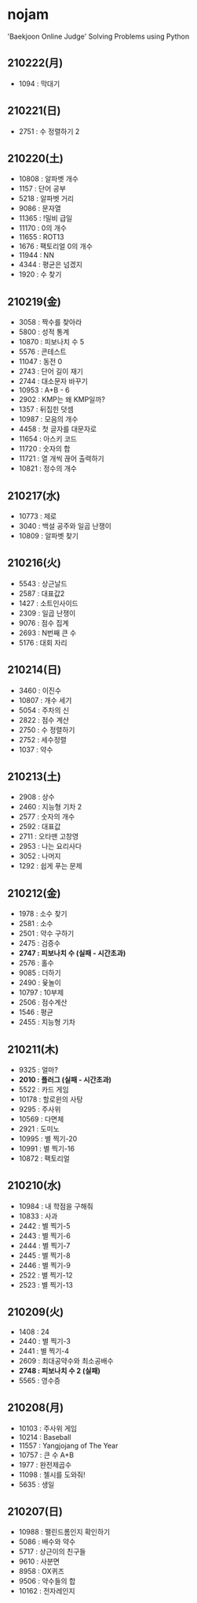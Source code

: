 # nojam
'Baekjoon Online Judge' Solving Problems using Python

## 210222(月)
* 1094 : 막대기

## 210221(日)
* 2751 : 수 정렬하기 2

## 210220(土)
* 10808 : 알파벳 개수
* 1157 : 단어 공부
* 5218 : 알파벳 거리
* 9086 : 문자열
* 11365 : !밀비 급일
* 11170 : 0의 개수
* 11655 : ROT13
* 1676 : 팩토리얼 0의 개수
* 11944 : NN
* 4344 : 평균은 넘겠지
* 1920 : 수 찾기

## 210219(金)
* 3058 : 짝수를 찾아라
* 5800 : 성적 통계
* 10870 : 피보나치 수 5
* 5576 : 콘테스트
* 11047 : 동전 0
* 2743 : 단어 길이 재기
* 2744 : 대소문자 바꾸기
* 10953 : A+B - 6
* 2902 : KMP는 왜 KMP일까?
* 1357 : 뒤집힌 덧셈
* 10987 : 모음의 개수
* 4458 : 첫 글자를 대문자로
* 11654 : 아스키 코드
* 11720 : 숫자의 합
* 11721 : 열 개씩 끊어 출력하기
* 10821 : 정수의 개수

## 210217(水)
* 10773 : 제로
* 3040 : 백설 공주와 일곱 난쟁이
* 10809 : 알파벳 찾기

## 210216(火)
* 5543 : 상근날드
* 2587 : 대표값2
* 1427 : 소트인사이드
* 2309 : 일곱 난쟁이
* 9076 : 점수 집계
* 2693 : N번째 큰 수
* 5176 : 대회 자리

## 210214(日)
* 3460 : 이진수
* 10807 : 개수 세기
* 5054 : 주차의 신
* 2822 : 점수 계산
* 2750 : 수 정렬하기
* 2752 : 세수정렬
* 1037 : 약수

## 210213(土)
* 2908 : 상수
* 2460 : 지능형 기차 2
* 2577 : 숫자의 개수
* 2592 : 대표값
* 2711 : 오타맨 고창영
* 2953 : 나는 요리사다
* 3052 : 나머지
* 1292 : 쉽게 푸는 문제

## 210212(金)
* 1978 : 소수 찾기
* 2581 : 소수
* 2501 : 약수 구하기
* 2475 : 검증수
* **2747 : 피보나치 수 (실패 - 시간초과)**
* 2576 : 홀수
* 9085 : 더하기
* 2490 : 윷놀이
* 10797 : 10부제
* 2506 : 점수계산
* 1546 : 평균
* 2455 : 지능형 기차

## 210211(木)
* 9325 : 얼마?
* **2010 : 플러그 (실패 - 시간초과)**
* 5522 : 카드 게임
* 10178 : 할로윈의 사탕
* 9295 : 주사위
* 10569 : 다면체
* 2921 : 도미노
* 10995 : 별 찍기-20
* 10991 : 별 찍기-16
* 10872 : 팩토리얼

## 210210(水)
* 10984 : 내 학점을 구해줘
* 10833 : 사과
* 2442 : 별 찍기-5
* 2443 : 별 찍기-6
* 2444 : 별 찍기-7
* 2445 : 별 찍기-8
* 2446 : 별 찍기-9
* 2522 : 별 찍기-12
* 2523 : 별 찍기-13

## 210209(火)
* 1408 : 24
* 2440 : 별 찍기-3
* 2441 : 별 찍기-4
* 2609 : 최대공약수와 최소공배수
* **2748 : 피보나치 수 2 (실패)**
* 5565 : 영수증

## 210208(月)
* 10103 : 주사위 게임
* 10214 : Baseball
* 11557 : Yangjojang of The Year
* 10757 : 큰 수 A+B
* 1977 : 완전제곱수
* 11098 : 첼시를 도와줘!
* 5635 : 생일

## 210207(日) 
* 10988 : 팰린드롬인지 확인하기
* 5086 : 배수와 약수
* 5717 : 상근이의 친구들
* 9610 : 사분면
* 8958 : OX퀴즈
* 9506 : 약수들의 합
* 10162 : 전자레인지
